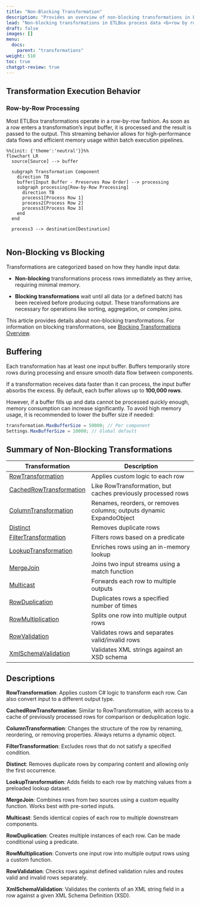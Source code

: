 ```yaml
---
title: "Non-Blocking Transformation"
description: "Provides an overview of non-blocking transformations in ETLBox. Describes their execution model, buffer behavior, and functional characteristics, with a detailed comparison to blocking transformations and a categorized summary of all non-blocking components."
lead: "Non-blocking transformations in ETLBox process data <b>row by row</b> as it becomes available in the input buffer. These transformations are optimized for performance and minimal memory usage, making them well-suited for high-throughput batch processing scenarios."
draft: false
images: []
menu:
  docs:
    parent: "transformations"
weight: 510
toc: true
chatgpt-review: true
---
```


## Transformation Execution Behavior

### Row-by-Row Processing

Most ETLBox transformations operate in a row-by-row fashion. As soon as a row enters a transformation’s input buffer, it is processed and the result is passed to the output. This streaming behavior allows for high-performance data flows and efficient memory usage within batch execution pipelines.

```kroki {type=mermaid}
%%{init: {'theme':'neutral'}}%%
flowchart LR
  source[Source] --> buffer

  subgraph Transformation Component
    direction TB
    buffer[Input Buffer - Preserves Row Order] --> processing
    subgraph processing[Row-by-Row Processing]
      direction TB
      process1[Process Row 1]
      process2[Process Row 2]
      process3[Process Row 3]
    end
  end

  process3 --> destination[Destination]


```

## Non-Blocking vs Blocking

Transformations are categorized based on how they handle input data:

- **Non-blocking** transformations process rows immediately as they arrive, requiring minimal memory.

- **Blocking transformations** wait until all data (or a defined batch) has been received before producing output. These transformations are necessary for operations like sorting, aggregation, or complex joins.

This article provides details about non-blocking transformations. For information on blocking transformations, see [Blocking Transformations Overview](../blocking-transformations/overview).

## Buffering

Each transformation has at least one input buffer. Buffers temporarily store rows during processing and ensure smooth data flow between components.

If a transformation receives data faster than it can process, the input buffer absorbs the excess. By default, each buffer allows up to **100,000 rows**.

However, if a buffer fills up and data cannot be processed quickly enough, memory consumption can increase significantly. To avoid high memory usage, it is recommended to lower the buffer size if needed:

```csharp
transformation.MaxBufferSize = 50000; // Per component
Settings.MaxBufferSize = 10000; // Global default
```

## Summary of Non-Blocking Transformations

| Transformation            | Description                                                                 |
|---------------------------|-----------------------------------------------------------------------------|
| [RowTransformation](../row)         | Applies custom logic to each row                                            |
| [CachedRowTransformation](../cached-row)   | Like RowTransformation, but caches previously processed rows               |
| [ColumnTransformation](../column)      | Renames, reorders, or removes columns; outputs dynamic ExpandoObject        |
| [Distinct](../distinct)                  | Removes duplicate rows                                                      |
| [FilterTransformation](../filter)      | Filters rows based on a predicate                                           |
| [LookupTransformation](../lookup)      | Enriches rows using an in-memory lookup                                    |
| [MergeJoin](../merge-join)                 | Joins two input streams using a match function                             |
| [Multicast](../multicast)                 | Forwards each row to multiple outputs                                       |
| [RowDuplication](../row-duplication)            | Duplicates rows a specified number of times                                 |
| [RowMultiplication](../row-multiplication)         | Splits one row into multiple output rows                                    |
| [RowValidation](../row-validation)             | Validates rows and separates valid/invalid rows                             |
| [XmlSchemaValidation](../xml-schema)       | Validates XML strings against an XSD schema                                 |

## Descriptions

**RowTransformation**: Applies custom C# logic to transform each row. Can also convert input to a different output type.

**CachedRowTransformation**: Similar to RowTransformation, with access to a cache of previously processed rows for comparison or deduplication logic.

**ColumnTransformation**: Changes the structure of the row by renaming, reordering, or removing properties. Always returns a dynamic object.

**FilterTransformation**: Excludes rows that do not satisfy a specified condition.

**Distinct**: Removes duplicate rows by comparing content and allowing only the first occurrence.

**LookupTransformation**: Adds fields to each row by matching values from a preloaded lookup dataset.

**MergeJoin**: Combines rows from two sources using a custom equality function. Works best with pre-sorted inputs.

**Multicast**: Sends identical copies of each row to multiple downstream components.

**RowDuplication**: Creates multiple instances of each row. Can be made conditional using a predicate.

**RowMultiplication**: Converts one input row into multiple output rows using a custom function.

**RowValidation**: Checks rows against defined validation rules and routes valid and invalid rows separately.

**XmlSchemaValidation**: Validates the contents of an XML string field in a row against a given XML Schema Definition (XSD).

